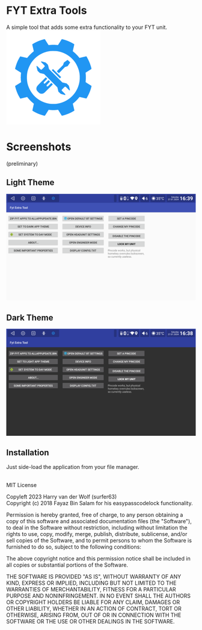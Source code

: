 
# FYT Extra Tools
A simple tool that adds some extra functionality to your FYT unit.<br>
![logo](https://github.com/hvdwolf/FET/raw/main/images/logo.png)

# Screenshots
(preliminary)<br>
## Light Theme
![light theme](https://github.com/hvdwolf/FET/raw/main/images/lighttheme.png)
## Dark Theme
![dark theme](https://github.com/hvdwolf/FET/raw/main/images/darktheme.png)


## Installation
Just side-load the application from your file manager.<br><br>


MIT License

Copyleft 2023 Harry van der Wolf (surfer63)<br>
Copyright (c) 2018 Fayaz Bin Salam for his easypasscodelock functionality.

Permission is hereby granted, free of charge, to any person obtaining a copy
of this software and associated documentation files (the "Software"), to deal
in the Software without restriction, including without limitation the rights
to use, copy, modify, merge, publish, distribute, sublicense, and/or sell
copies of the Software, and to permit persons to whom the Software is
furnished to do so, subject to the following conditions:

The above copyright notice and this permission notice shall be included in all
copies or substantial portions of the Software.

THE SOFTWARE IS PROVIDED "AS IS", WITHOUT WARRANTY OF ANY KIND, EXPRESS OR
IMPLIED, INCLUDING BUT NOT LIMITED TO THE WARRANTIES OF MERCHANTABILITY,
FITNESS FOR A PARTICULAR PURPOSE AND NONINFRINGEMENT. IN NO EVENT SHALL THE
AUTHORS OR COPYRIGHT HOLDERS BE LIABLE FOR ANY CLAIM, DAMAGES OR OTHER
LIABILITY, WHETHER IN AN ACTION OF CONTRACT, TORT OR OTHERWISE, ARISING FROM,
OUT OF OR IN CONNECTION WITH THE SOFTWARE OR THE USE OR OTHER DEALINGS IN THE
SOFTWARE.
```
